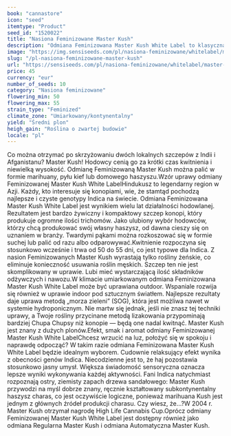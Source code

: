 ```yaml
---
book: "cannastore"
icon: "seed"
itemtype: "Product"
seed_id: "1520022"
title: "Nasiona Feminizowane Master Kush"
description: "Odmiana Feminizowana Master Kush White Label to klasyczna haszyszowa Indica z gór Hindukusz. Dzięki licznym trichomom lśni jak kryształ."
image: "https://img.sensiseeds.com/pl/nasiona-feminizowane/whitelabel/master-kush-image.png"
slug: "/pl-nasiona-feminizowane-master-kush"
url: "https://sensiseeds.com/pl/nasiona-feminizowane/whitelabel/master-kush?a_aid=cannastore"
price: 45
currency: "eur"
number_of_seeds: 10
category: "Nasiona feminizowane"
flowering_min: 50
flowering_max: 55
strain_type: "Feminized"
climate_zone: "Umiarkowany/kontynentalny"
yield: "Średni plon"
heigh_gain: "Roślina o zwartej budowie"
locale: "pl"
---
```

Co można otrzymać po skrzyżowaniu dwóch lokalnych szczepów z Indii i Afganistanu? Master Kush! Hodowcy cenią go za krótki czas kwitnienia i niewielką wysokość. Odmianę Feminizowaną Master Kush można palić w formie marihuany, pyłu kief lub domowego haszyszu.Wzór uprawy odmiany Feminizowanej Master Kush White LabelHindukusz to legendarny region w Azji. Każdy, kto interesuje się konopiami, wie, że stamtąd pochodzą najlepsze i czyste genotypy Indica na świecie. Odmiana Feminizowana Master Kush White Label jest wynikiem wielu lat działalności hodowlanej. Rezultatem jest bardzo żywiczny i kompaktowy szczep konopi, który produkuje ogromne ilości trichomów. Jako ulubiony wybór hodowców, którzy chcą produkować swój własny haszysz, od dawna cieszy się on uznaniem w branży. Twardymi pąkami można rozkoszować się w formie suchej lub palić od razu albo odparowywać.Kwitnienie rozpoczyna się stosunkowo wcześnie i trwa od 50 do 55 dni, co jest typowe dla Indica. Z nasion Feminizowanych Master Kush wyrastają tylko rośliny żeńskie, co eliminuje konieczność usuwania roślin męskich. Szczep ten nie jest skomplikowany w uprawie. Lubi mieć wystarczającą ilość składników odżywczych i nawozu.W klimacie umiarkowanym odmiana Feminizowana Master Kush White Label może być uprawiana outdoor. Wspaniale rozwija się również w uprawie indoor pod sztucznym światłem. Najlepsze rezultaty daje uprawa metodą „morza zieleni” (SOG), która jest możliwa nawet w systemie hydroponicznym. Nie martw się jednak, jeśli nie znasz tej techniki uprawy, a Twoje rośliny przycinane metodą lizakowania przypominają bardziej Chupa Chupsy niż konopie — będą one nadal kwitnąć. Master Kush jest znany z dużych plonów.Efekt, smak i aromat odmiany Feminizowanej Master Kush White LabelChcesz wrzucić na luz, położyć się w spokoju i naprawdę odpocząć? W takim razie odmiana Feminizowana Master Kush White Label będzie idealnym wyborem. Cudownie relaksujący efekt wynika z obecności genów Indica. Niecodzienne jest to, że haj pozostawia stosunkowo jasny umysł. Większa świadomość sensoryczna oznacza lepsze wyniki wykonywania każdej aktywności. Fani Indica natychmiast rozpoznają ostry, ziemisty zapach drzewa sandałowego: Master Kush przywodzi na myśl dobrze znany, ręcznie kształtowany subkontynentalny haszysz charas, co jest oczywiście logiczne, ponieważ marihuana Kush jest jednym z głównych źródeł produkcji charasu. Czy wiesz, że…?W 2004 r. Master Kush otrzymał nagrodę High Life Cannabis Cup.Oprócz odmiany Feminizowanej Master Kush White Label jest dostępny również jako odmiana Regularna Master Kush i odmiana Automatyczna Master Kush.
